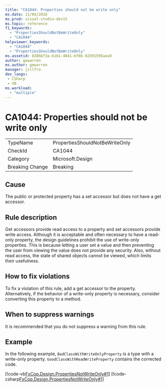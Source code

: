 ```yaml
---
title: "CA1044: Properties should not be write only"
ms.date: 11/04/2016
ms.prod: visual-studio-dev15
ms.topic: reference
f1_keywords:
  - "PropertiesShouldNotBeWriteOnly"
  - "CA1044"
helpviewer_keywords:
  - "CA1044"
  - "PropertiesShouldNotBeWriteOnly"
ms.assetid: 8386bf3a-b161-4841-bf8b-92591595aea9
author: gewarren
ms.author: gewarren
manager: jillfra
dev_langs:
 - CSharp
 - VB
ms.workload:
  - "multiple"
---
```

# CA1044: Properties should not be write only

|||
|-|-|
|TypeName|PropertiesShouldNotBeWriteOnly|
|CheckId|CA1044|
|Category|Microsoft.Design|
|Breaking Change|Breaking|

## Cause
 The public or protected property has a set accessor but does not have a get accessor.

## Rule description
 Get accessors provide read access to a property and set accessors provide write access. Although it is acceptable and often necessary to have a read-only property, the design guidelines prohibit the use of write-only properties. This is because letting a user set a value and then preventing the user from viewing the value does not provide any security. Also, without read access, the state of shared objects cannot be viewed, which limits their usefulness.

## How to fix violations
 To fix a violation of this rule, add a get accessor to the property. Alternatively, if the behavior of a write-only property is necessary, consider converting this property to a method.

## When to suppress warnings
 It is recommended that you do not suppress a warning from this rule.

## Example
 In the following example, `BadClassWithWriteOnlyProperty` is a type with a write-only property. `GoodClassWithReadWriteProperty` contains the corrected code.

 [!code-vb[FxCop.Design.PropertiesNotWriteOnly#1](../code-quality/codesnippet/VisualBasic/ca1044-properties-should-not-be-write-only_1.vb)]
 [!code-csharp[FxCop.Design.PropertiesNotWriteOnly#1](../code-quality/codesnippet/CSharp/ca1044-properties-should-not-be-write-only_1.cs)]